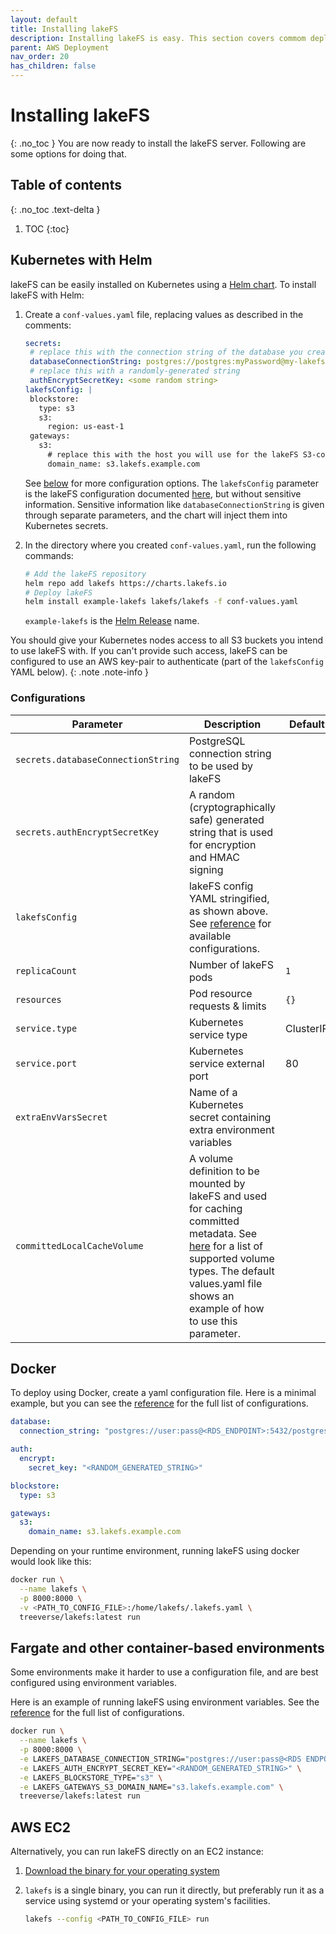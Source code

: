 ```yaml
---
layout: default
title: Installing lakeFS
description: Installing lakeFS is easy. This section covers commom deployment options for installing lakeFS.
parent: AWS Deployment
nav_order: 20
has_children: false
---
```


# Installing lakeFS
{: .no_toc }
You are now ready to install the lakeFS server. Following are some options for doing that.

## Table of contents
{: .no_toc .text-delta }

1. TOC
{:toc}

## Kubernetes with Helm

lakeFS can be easily installed on Kubernetes using a [Helm chart](https://github.com/treeverse/charts/tree/master/charts/lakefs).
To install lakeFS with Helm:
1. Create a `conf-values.yaml` file, replacing values as described in the comments:
 
    ```yaml
   secrets:
     # replace this with the connection string of the database you created in a previous step:
     databaseConnectionString: postgres://postgres:myPassword@my-lakefs-db.rds.amazonaws.com:5432/lakefs?search_path=lakefs
     # replace this with a randomly-generated string
     authEncryptSecretKey: <some random string>
   lakefsConfig: |
     blockstore:
       type: s3
       s3:
         region: us-east-1
     gateways:
       s3:
         # replace this with the host you will use for the lakeFS S3-compatible endpoint:
         domain_name: s3.lakefs.example.com
    ```
   
    See [below](#configurations) for more configuration options. The `lakefsConfig` parameter is the lakeFS configuration documented [here](https://docs.lakefs.io/reference/configuration.html), but without sensitive information.
    Sensitive information like `databaseConnectionString` is given through separate parameters, and the chart will inject them into Kubernetes secrets.
        
1. In the directory where you created `conf-values.yaml`, run the following commands:

    ```bash
    # Add the lakeFS repository
    helm repo add lakefs https://charts.lakefs.io
    # Deploy lakeFS
    helm install example-lakefs lakefs/lakefs -f conf-values.yaml
    ```

    `example-lakefs` is the [Helm Release](https://helm.sh/docs/intro/using_helm/#three-big-concepts) name.

You should give your Kubernetes nodes access to all S3 buckets you intend to use lakeFS with.
If you can't provide such access, lakeFS can be configured to use an AWS key-pair to authenticate (part of the `lakefsConfig` YAML below).
{: .note .note-info }

### Configurations

| **Parameter**                               | **Description**                                                                                            | **Default** |
|---------------------------------------------|------------------------------------------------------------------------------------------------------------|-------------|
|`secrets.databaseConnectionString`|PostgreSQL connection string to be used by lakeFS||
|`secrets.authEncryptSecretKey`|A random (cryptographically safe) generated string that is used for encryption and HMAC signing||
| `lakefsConfig`                              | lakeFS config YAML stringified, as shown above. See [reference](../reference/configuration.md) for available configurations.                                                               |             |
| `replicaCount`                              | Number of lakeFS pods                                                                                      | `1`         |
| `resources`                                 | Pod resource requests & limits                                                                             | `{}`        |
| `service.type`                              | Kubernetes service type                                                                                    | ClusterIP   |
| `service.port`                              | Kubernetes service external port                                                                           | 80          |
| `extraEnvVarsSecret`                        | Name of a Kubernetes secret containing extra environment variables                                                    |             |
| `committedLocalCacheVolume` | A volume definition to be mounted by lakeFS and used for caching committed metadata. See [here](https://kubernetes.io/docs/concepts/storage/volumes/#volume-types) for a list of supported volume types. The default values.yaml file shows an example of how to use this parameter. |

## Docker
To deploy using Docker, create a yaml configuration file.
Here is a minimal example, but you can see the [reference](../reference/configuration.md) for the full list of configurations.

```yaml
database:
  connection_string: "postgres://user:pass@<RDS_ENDPOINT>:5432/postgres"

auth:
  encrypt:
    secret_key: "<RANDOM_GENERATED_STRING>"

blockstore:
  type: s3

gateways:
  s3:
    domain_name: s3.lakefs.example.com
```

Depending on your runtime environment, running lakeFS using docker would look like this:

```sh
docker run \
  --name lakefs \
  -p 8000:8000 \
  -v <PATH_TO_CONFIG_FILE>:/home/lakefs/.lakefs.yaml \
  treeverse/lakefs:latest run
```

## Fargate and other container-based environments

Some environments make it harder to use a configuration file, and are best configured using environment variables.

Here is an example of running lakeFS using environment variables. See the [reference](../reference/configuration.md#using-environment-variables) for the full list of configurations.

```sh
docker run \
  --name lakefs \
  -p 8000:8000 \
  -e LAKEFS_DATABASE_CONNECTION_STRING="postgres://user:pass@<RDS ENDPOINT>..." \
  -e LAKEFS_AUTH_ENCRYPT_SECRET_KEY="<RANDOM_GENERATED_STRING>" \
  -e LAKEFS_BLOCKSTORE_TYPE="s3" \
  -e LAKEFS_GATEWAYS_S3_DOMAIN_NAME="s3.lakefs.example.com" \
  treeverse/lakefs:latest run
```

## AWS EC2

Alternatively, you can run lakeFS directly on an EC2 instance:

1. [Download the binary for your operating system](../downloads.md)
2. `lakefs` is a single binary, you can run it directly, but preferably run it as a service using systemd or your operating system's facilities.

   ```bash
   lakefs --config <PATH_TO_CONFIG_FILE> run
   ``` 